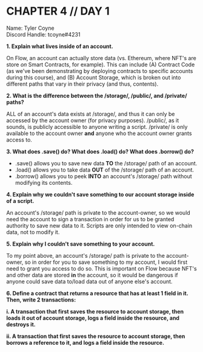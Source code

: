 # CHAPTER 4 // DAY 1

Name: Tyler Coyne  
Discord Handle: tcoyne#4231

**1. Explain what lives inside of an account.**

On Flow, an account can actually store data (vs. Ethereum, where NFT's are store _on_ Smart Contracts, for example). This can include (A) Contract Code (as we've been demonstrating by deploying contracts to specific accounts during this course), and (B) Account Storage, which is broken out into different paths that vary in their privacy (and thus, contents).

**2. What is the difference between the /storage/, /public/, and /private/ paths?**

ALL of an account's data exists at /storage/, and thus it can only be accessed by the account owner (for privacy purposes). /public/, as it sounds, is publicly accessible to anyone writing a script. /private/ is only available to the account owner **and** anyone who the account owner grants access to.

**3. What does .save() do? What does .load() do? What does .borrow() do?**

- .save() allows you to save new data **TO** the /storage/ path of an account.
- .load() allows you to take data **OUT** of the /storage/ path of an account.
- .borrow() allows you to peek **INTO** an account's /storage/ path without modifying its contents.

**4. Explain why we couldn't save something to our account storage inside of a script.**

An account's /storage/ path is private to the account-owner, so we would need the account to sign a transaction in order for us to be granted authority to save new data to it. Scripts are only intended to view on-chain data, not to modify it.

**5. Explain why I couldn't save something to your account.**

To my point above, an account's /storage/ path is private to the account-owner, so in order for you to save something to my account, I would first need to grant you access to do so. This is important on Flow because NFT's and other data are stored **in** the account, so it would be dangerous if anyone could save data to/load data out of anyone else's account.

**6. Define a contract that returns a resource that has at least 1 field in it. Then, write 2 transactions:**

**i. A transaction that first saves the resource to account storage, then loads it out of account storage, logs a field inside the resource, and destroys it.**

**ii. A transaction that first saves the resource to account storage, then borrows a reference to it, and logs a field inside the resource.**
